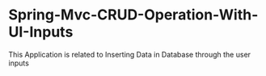 # Spring-Mvc-CRUD-Operation-With-UI-Inputs
This Application is related to Inserting Data in Database through the user inputs 
